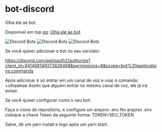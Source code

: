 # bot-discord
Olha ele ae bot


Disponível em top.gg: [Olha ele ae bot](https://top.gg/bot/941468149373628468)

![Discord Bots](https://top.gg/api/widget/servers/941468149373628468.svg)
![Discord Bots](https://top.gg/api/widget/upvotes/941468149373628468.svg)
![Discord Bots](https://top.gg/api/widget/owner/941468149373628468.svg)

Se você quiser adicionar o bot no seu servidor:

https://discord.com/api/oauth2/authorize?client_id=941468149373628468&permissions=8&scope=bot%20applications.commands

Após adicionar é só entrar em um canal de voz e usar o comando: +olhaeleae
Assim que alguém entrar no mesmo canal de voz, ele já irá avisar.

Se você quiser configurar como o seu bot:

Faça o clone do repositório, e configure um arquivo .env
No arquivo .env coloque a chave Token da seguinte forma:
TOKEN=SEU_TOKEN

Salve, dê um yarn install e logo após um yarn start.
